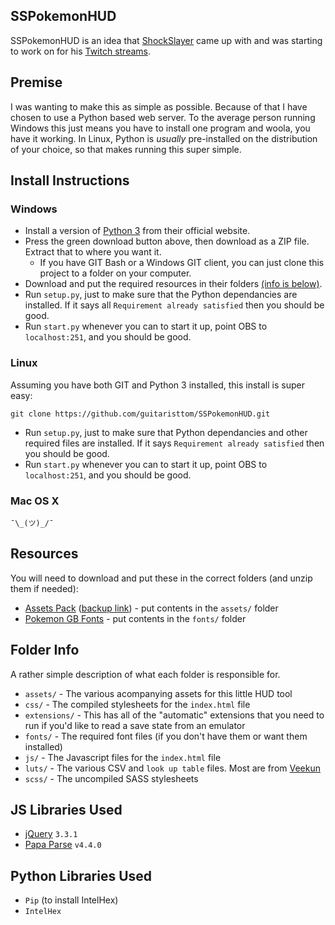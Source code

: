 SSPokemonHUD
------------

SSPokemonHUD is an idea that [ShockSlayer](https://www.youtube.com/c/shockslayer "SS's YouTube Channel") came up with and was starting to work on for his [Twitch streams](https://twitch.tv/shockslayer "SS's Twitch").

## Premise
I was wanting to make this as simple as possible. Because of that I have chosen to use a Python based web server. 
To the average person running Windows this just means you have to install one program and woola, you have it working. In Linux, Python is _usually_ pre-installed on the distribution of your choice, so that makes running this super simple.

## Install Instructions
### Windows
* Install a version of [Python 3](https://www.python.org/downloads/) from their official website.
* Press the green download button above, then download as a ZIP file. Extract that to where you want it.
  * If you have GIT Bash or a Windows GIT client, you can just clone this project to a folder on your computer.
* Download and put the required resources in their folders [(info is below)](#Resources).
* Run `setup.py`, just to make sure that the Python dependancies are installed. If it says all `Requirement already satisfied` then you should be good.
* Run `start.py` whenever you can to start it up, point OBS to `localhost:251`, and you should be good.

### Linux
Assuming you have both GIT and Python 3 installed, this install is super easy:
```
git clone https://github.com/guitaristtom/SSPokemonHUD.git
```
* Run `setup.py`, just to make sure that Python dependancies and other required files are installed. If it says `Requirement already satisfied` then you should be good.
* Run `start.py` whenever you can to start it up, point OBS to `localhost:251`, and you should be good.

### Mac OS X
`¯\_(ツ)_/¯`

## Resources
You will need to download and put these in the correct folders (and unzip them if needed):

* [Assets Pack](http://www.mediafire.com/file/1m8bm8mj8z1ozrd/SSPokemonHUD-assets.zip) ([backup link](https://mega.nz/#!cUlURKyA!lbQVYxW3pyC6v8rOHfxLR-IS7jMpL5FyfGWRAbc-1Dg)) - put contents in the `assets/` folder
* [Pokemon GB Fonts](http://www.fontspace.com/jackster-productions/pokemon-gb) - put contents in the `fonts/` folder

## Folder Info
A rather simple description of what each folder is responsible for.

* `assets/` - The various acompanying assets for this little HUD tool
* `css/` - The compiled stylesheets for the `index.html` file
* `extensions/` - This has all of the "automatic" extensions that you need to run if you'd like to read a save state from an emulator
* `fonts/` - The required font files (if you don't have them or want them installed)
* `js/` - The Javascript files for the `index.html` file
* `luts/` - The various CSV and `look up table` files. Most are from [Veekun](https://github.com/veekun/pokedex/tree/master/pokedex/data/csv)
* `scss/` - The uncompiled SASS stylesheets

## JS Libraries Used
* [jQuery](https://jquery.com/) `3.3.1`
* [Papa Parse](https://www.papaparse.com/) `v4.4.0`

## Python Libraries Used
* `Pip` (to install IntelHex)
* `IntelHex`
